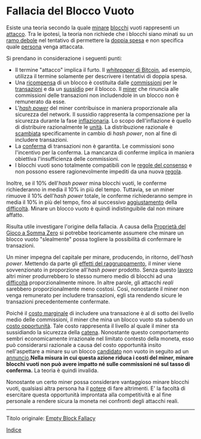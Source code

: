 # Fallacia del Blocco Vuoto



Esiste una teoria secondo la quale [minare](ch101-glossary.md#centro-di-mining-mine) [blocchi](ch101-glossary.md#blocco) vuoti rappresenti un [attacco](ch101-glossary.md#attacco). Tra le ipotesi, la teoria non richiede che i blocchi siano minati su un [ramo debole](ch101-glossary.md#ramo-debole-weak-branch) nel tentativo di permettere la [doppia spesa](ch101-glossary.md#doppia-spesa) e non specifica quale [persona](ch101-glossary.md#persona) venga attaccata.

Si prendano in considerazione i seguenti punti:

* Il termine "attacco" implica il furto. Il [_whitepaper_ di Bitcoin](https://bitcoin.org/bitcoin.pdf), ad esempio, utilizza il termine solamente per descrivere i tentativi di doppia spesa.
* Una [ricompensa](ch101-glossary.md#ricompensa-reward) di un blocco è costituita dalle [commissioni](ch101-glossary.md#commissioni-di-transazione-fee) per le [transazioni](ch101-glossary.md#transazione) e da un [sussidio](ch101-glossary.md#sussidio-subsidy) per il blocco. Il [miner](ch101-glossary.md#miner) che rinuncia alle commissioni delle transazioni non includendole in un blocco non è remunerato da esse.
* L'[_hash power_](ch101-glossary.md#hash-power) del miner contribuisce in maniera proporzionale alla sicurezza del network. Il sussidio rappresenta la compensazione per la sicurezza durante la fase [inflazionaria](ch101-glossary.md#inflazione). Lo scopo dell'inflazione è quello di distribuire razionalmente le [unità](ch101-glossary.md#unità). La distribuzione razionale è [scambiata](ch101-glossary.md#scambio-di-unità) specificamente in cambio di _hash power_, non al fine di includere transazioni.
* La [conferma](ch101-glossary.md#conferma) di transazioni non è garantita. Le commissioni sono l'incentivo per la conferma. La mancanza di conferme implica in maniera obiettiva l'insufficienza delle commissioni.
* I blocchi vuoti sono totalmente compatibili con le [regole del consenso](ch101-glossary.md#regole-del-consenso) e non possono essere ragionevolmente impediti da una nuova [regola](ch101-glossary.md#regola).

Inoltre, se il 10% dell'_hash power_ mina blocchi vuoti, le conferme richiederanno in media il 10% in più del tempo. Tuttavia, se un miner rimuove il 10% dell'_hash power_ totale, le conferme richiederanno sempre in media il 10% in più del tempo, fino al successivo [aggiustamento](ch101-glossary.md#aggiustamento) della [difficoltà](ch101-glossary.md#difficoltà). Minare un blocco vuoto è quindi indistinguibile dal non minare affatto.

Risulta utile investigare l'origine della fallacia. A causa della [Proprietà del Gioco a Somma Zero](ch032-zero-sum-property.md) si potrebbe teoricamente assumere che minare un blocco vuoto "slealmente" possa togliere la possibilità di confermare le transazioni.

Un miner impegna del capitale per minare, producendo, in ritorno, dell'_hash power_. Mettendo da parte gli [effetti del raggruppamento](ch039-pooling-pressure-risk.md), il miner viene sovvenzionato in proporzione all'_hash power_ prodotto. Senza questo [lavoro](ch101-glossary.md#lavoro) altri miner produrrebbero lo stesso numero medio di blocchi ad una [difficoltà](ch101-glossary.md#difficoltà) proporzionalmente minore. In altre parole, gli attacchi _reali_ sarebbero proporzionalmente meno costosi. Così, nonostante il miner non venga remunerato per includere transazioni, egli sta rendendo sicure le transazioni precedentemente confermate.

Poiché il [costo marginale](https://it.wikipedia.org/wiki/Costo_marginale) di includere una transazione è al di sotto dei livello medio delle commissioni, il miner che mina un blocco vuoto sta subendo un [costo opportunità](https://it.wikipedia.org/wiki/Costo_opportunit%C3%A0). Tale costo rappresenta il livello al quale il miner sta sussidiando la sicurezza della [catena](ch101-glossary.md#catena). Nonostante questo comportamento sembri economicamente irrazionale nel limitato contesto della moneta, esso può considerarsi razionale a causa del costo opportunità insito nell'aspettare a minare su un blocco [candidato](ch101-glossary.md#candidato) non vuoto in seguito ad un [annuncio](ch101-glossary.md#annuncio).**Nella misura in cui questa azione riduca i costi del miner, minare blocchi vuoti non può avere impatto né sulle commissioni né sul tasso di conferma.** La teoria è quindi invalida.

Nonostante un certo miner possa considerare vantaggioso minare blocchi vuoti, qualsiasi altra persona ha il [potere](ch101-glossary.md#potere) di fare altrimenti. E' la facoltà di esercitare questa opportunità improntata alla competitività e al fine personale a rendere sicura la moneta nei confronti degli attacchi reali.

---

Titolo originale: [Empty Block Fallacy](https://github.com/libbitcoin/libbitcoin-system/wiki/Empty-Block-Fallacy)

[Indice](/README.md)



